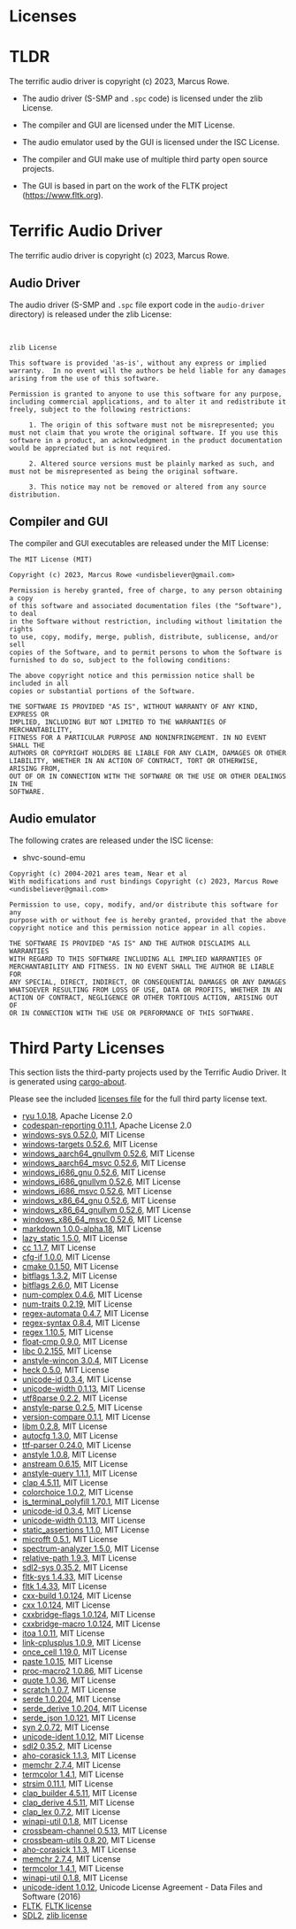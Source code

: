 Licenses
========


TLDR
====

The terrific audio driver is copyright (c) 2023, Marcus Rowe.

 * The audio driver (S-SMP and `.spc` code) is licensed under the zlib License.
 * The compiler and GUI are licensed under the MIT License.
 * The audio emulator used by the GUI is licensed under the ISC License.

 * The compiler and GUI make use of multiple third party open source projects.
 * The GUI is based in part on the work of the FLTK project (https://www.fltk.org).


Terrific Audio Driver
=====================

The terrific audio driver is copyright (c) 2023, Marcus Rowe.


Audio Driver
------------
The audio driver (S-SMP and `.spc` file export code in the `audio-driver` directory) is released under the zlib License:

<br/>

```
zlib License

This software is provided 'as-is', without any express or implied warranty.  In no event will the authors be held liable for any damages arising from the use of this software.

Permission is granted to anyone to use this software for any purpose, including commercial applications, and to alter it and redistribute it freely, subject to the following restrictions:

     1. The origin of this software must not be misrepresented; you must not claim that you wrote the original software. If you use this software in a product, an acknowledgment in the product documentation would be appreciated but is not required.

     2. Altered source versions must be plainly marked as such, and must not be misrepresented as being the original software.

     3. This notice may not be removed or altered from any source distribution.
```


Compiler and GUI
----------------

The compiler and GUI executables are released under the MIT License:

```
The MIT License (MIT)

Copyright (c) 2023, Marcus Rowe <undisbeliever@gmail.com>

Permission is hereby granted, free of charge, to any person obtaining a copy
of this software and associated documentation files (the "Software"), to deal
in the Software without restriction, including without limitation the rights
to use, copy, modify, merge, publish, distribute, sublicense, and/or sell
copies of the Software, and to permit persons to whom the Software is
furnished to do so, subject to the following conditions:

The above copyright notice and this permission notice shall be included in all
copies or substantial portions of the Software.

THE SOFTWARE IS PROVIDED "AS IS", WITHOUT WARRANTY OF ANY KIND, EXPRESS OR
IMPLIED, INCLUDING BUT NOT LIMITED TO THE WARRANTIES OF MERCHANTABILITY,
FITNESS FOR A PARTICULAR PURPOSE AND NONINFRINGEMENT. IN NO EVENT SHALL THE
AUTHORS OR COPYRIGHT HOLDERS BE LIABLE FOR ANY CLAIM, DAMAGES OR OTHER
LIABILITY, WHETHER IN AN ACTION OF CONTRACT, TORT OR OTHERWISE, ARISING FROM,
OUT OF OR IN CONNECTION WITH THE SOFTWARE OR THE USE OR OTHER DEALINGS IN THE
SOFTWARE.
```


Audio emulator
--------------

The following crates are released under the ISC license:
 * shvc-sound-emu


```
Copyright (c) 2004-2021 ares team, Near et al
With modifications and rust bindings Copyright (c) 2023, Marcus Rowe <undisbeliever@gmail.com>

Permission to use, copy, modify, and/or distribute this software for any
purpose with or without fee is hereby granted, provided that the above
copyright notice and this permission notice appear in all copies.

THE SOFTWARE IS PROVIDED "AS IS" AND THE AUTHOR DISCLAIMS ALL WARRANTIES
WITH REGARD TO THIS SOFTWARE INCLUDING ALL IMPLIED WARRANTIES OF
MERCHANTABILITY AND FITNESS. IN NO EVENT SHALL THE AUTHOR BE LIABLE FOR
ANY SPECIAL, DIRECT, INDIRECT, OR CONSEQUENTIAL DAMAGES OR ANY DAMAGES
WHATSOEVER RESULTING FROM LOSS OF USE, DATA OR PROFITS, WHETHER IN AN
ACTION OF CONTRACT, NEGLIGENCE OR OTHER TORTIOUS ACTION, ARISING OUT OF
OR IN CONNECTION WITH THE USE OR PERFORMANCE OF THIS SOFTWARE.
```


Third Party Licenses
====================
This section lists the third-party projects used by the Terrific Audio Driver.
It is generated using [cargo-about](https://embarkstudios.github.io/cargo-about/).

Please see the included [licenses file](licenses.md) for the full third party license text.

  * [ryu 1.0.18](https://github.com/dtolnay/ryu), Apache License 2.0
  * [codespan-reporting 0.11.1](https://github.com/brendanzab/codespan), Apache License 2.0
  * [windows-sys 0.52.0](https://github.com/microsoft/windows-rs), MIT License
  * [windows-targets 0.52.6](https://github.com/microsoft/windows-rs), MIT License
  * [windows_aarch64_gnullvm 0.52.6](https://github.com/microsoft/windows-rs), MIT License
  * [windows_aarch64_msvc 0.52.6](https://github.com/microsoft/windows-rs), MIT License
  * [windows_i686_gnu 0.52.6](https://github.com/microsoft/windows-rs), MIT License
  * [windows_i686_gnullvm 0.52.6](https://github.com/microsoft/windows-rs), MIT License
  * [windows_i686_msvc 0.52.6](https://github.com/microsoft/windows-rs), MIT License
  * [windows_x86_64_gnu 0.52.6](https://github.com/microsoft/windows-rs), MIT License
  * [windows_x86_64_gnullvm 0.52.6](https://github.com/microsoft/windows-rs), MIT License
  * [windows_x86_64_msvc 0.52.6](https://github.com/microsoft/windows-rs), MIT License
  * [markdown 1.0.0-alpha.18](https://github.com/wooorm/markdown-rs), MIT License
  * [lazy_static 1.5.0](https://github.com/rust-lang-nursery/lazy-static.rs), MIT License
  * [cc 1.1.7](https://github.com/rust-lang/cc-rs), MIT License
  * [cfg-if 1.0.0](https://github.com/alexcrichton/cfg-if), MIT License
  * [cmake 0.1.50](https://github.com/rust-lang/cmake-rs), MIT License
  * [bitflags 1.3.2](https://github.com/bitflags/bitflags), MIT License
  * [bitflags 2.6.0](https://github.com/bitflags/bitflags), MIT License
  * [num-complex 0.4.6](https://github.com/rust-num/num-complex), MIT License
  * [num-traits 0.2.19](https://github.com/rust-num/num-traits), MIT License
  * [regex-automata 0.4.7](https://github.com/rust-lang/regex/tree/master/regex-automata), MIT License
  * [regex-syntax 0.8.4](https://github.com/rust-lang/regex/tree/master/regex-syntax), MIT License
  * [regex 1.10.5](https://github.com/rust-lang/regex), MIT License
  * [float-cmp 0.9.0](https://github.com/mikedilger/float-cmp), MIT License
  * [libc 0.2.155](https://github.com/rust-lang/libc), MIT License
  * [anstyle-wincon 3.0.4](https://github.com/rust-cli/anstyle.git), MIT License
  * [heck 0.5.0](https://github.com/withoutboats/heck), MIT License
  * [unicode-id 0.3.4](https://github.com/Boshen/unicode-id), MIT License
  * [unicode-width 0.1.13](https://github.com/unicode-rs/unicode-width), MIT License
  * [utf8parse 0.2.2](https://github.com/alacritty/vte), MIT License
  * [anstyle-parse 0.2.5](https://github.com/rust-cli/anstyle.git), MIT License
  * [version-compare 0.1.1](https://gitlab.com/timvisee/version-compare), MIT License
  * [libm 0.2.8](https://github.com/rust-lang/libm), MIT License
  * [autocfg 1.3.0](https://github.com/cuviper/autocfg), MIT License
  * [ttf-parser 0.24.0](https://github.com/RazrFalcon/ttf-parser), MIT License
  * [anstyle 1.0.8](https://github.com/rust-cli/anstyle.git), MIT License
  * [anstream 0.6.15](https://github.com/rust-cli/anstyle.git), MIT License
  * [anstyle-query 1.1.1](https://github.com/rust-cli/anstyle), MIT License
  * [clap 4.5.11](https://github.com/clap-rs/clap), MIT License
  * [colorchoice 1.0.2](https://github.com/rust-cli/anstyle), MIT License
  * [is_terminal_polyfill 1.70.1](https://github.com/polyfill-rs/is_terminal_polyfill), MIT License
  * [unicode-id 0.3.4](https://github.com/Boshen/unicode-id), MIT License
  * [unicode-width 0.1.13](https://github.com/unicode-rs/unicode-width), MIT License
  * [static_assertions 1.1.0](https://github.com/nvzqz/static-assertions-rs), MIT License
  * [microfft 0.5.1](https://gitlab.com/teskje/microfft-rs), MIT License
  * [spectrum-analyzer 1.5.0](https://github.com/phip1611/spectrum-analyzer), MIT License
  * [relative-path 1.9.3](https://github.com/udoprog/relative-path), MIT License
  * [sdl2-sys 0.35.2](https://github.com/rust-sdl2/rust-sdl2), MIT License
  * [fltk-sys 1.4.33](https://github.com/fltk-rs/fltk-rs), MIT License
  * [fltk 1.4.33](https://github.com/fltk-rs/fltk-rs), MIT License
  * [cxx-build 1.0.124](https://github.com/dtolnay/cxx), MIT License
  * [cxx 1.0.124](https://github.com/dtolnay/cxx), MIT License
  * [cxxbridge-flags 1.0.124](https://github.com/dtolnay/cxx), MIT License
  * [cxxbridge-macro 1.0.124](https://github.com/dtolnay/cxx), MIT License
  * [itoa 1.0.11](https://github.com/dtolnay/itoa), MIT License
  * [link-cplusplus 1.0.9](https://github.com/dtolnay/link-cplusplus), MIT License
  * [once_cell 1.19.0](https://github.com/matklad/once_cell), MIT License
  * [paste 1.0.15](https://github.com/dtolnay/paste), MIT License
  * [proc-macro2 1.0.86](https://github.com/dtolnay/proc-macro2), MIT License
  * [quote 1.0.36](https://github.com/dtolnay/quote), MIT License
  * [scratch 1.0.7](https://github.com/dtolnay/scratch), MIT License
  * [serde 1.0.204](https://github.com/serde-rs/serde), MIT License
  * [serde_derive 1.0.204](https://github.com/serde-rs/serde), MIT License
  * [serde_json 1.0.121](https://github.com/serde-rs/json), MIT License
  * [syn 2.0.72](https://github.com/dtolnay/syn), MIT License
  * [unicode-ident 1.0.12](https://github.com/dtolnay/unicode-ident), MIT License
  * [sdl2 0.35.2](https://github.com/Rust-SDL2/rust-sdl2), MIT License
  * [aho-corasick 1.1.3](https://github.com/BurntSushi/aho-corasick), MIT License
  * [memchr 2.7.4](https://github.com/BurntSushi/memchr), MIT License
  * [termcolor 1.4.1](https://github.com/BurntSushi/termcolor), MIT License
  * [strsim 0.11.1](https://github.com/rapidfuzz/strsim-rs), MIT License
  * [clap_builder 4.5.11](https://github.com/clap-rs/clap), MIT License
  * [clap_derive 4.5.11](https://github.com/clap-rs/clap), MIT License
  * [clap_lex 0.7.2](https://github.com/clap-rs/clap), MIT License
  * [winapi-util 0.1.8](https://github.com/BurntSushi/winapi-util), MIT License
  * [crossbeam-channel 0.5.13](https://github.com/crossbeam-rs/crossbeam), MIT License
  * [crossbeam-utils 0.8.20](https://github.com/crossbeam-rs/crossbeam), MIT License
  * [aho-corasick 1.1.3](https://github.com/BurntSushi/aho-corasick), MIT License
  * [memchr 2.7.4](https://github.com/BurntSushi/memchr), MIT License
  * [termcolor 1.4.1](https://github.com/BurntSushi/termcolor), MIT License
  * [winapi-util 0.1.8](https://github.com/BurntSushi/winapi-util), MIT License
  * [unicode-ident 1.0.12](https://github.com/dtolnay/unicode-ident), Unicode License Agreement - Data Files and Software (2016)
  * [FLTK](https://www.fltk.org/), [FLTK license](https://www.fltk.org/doc-1.4/license.html)
  * [SDL2](https://libsdl.org/), [zlib license](https://www.libsdl.org/license.php)


